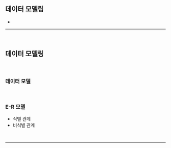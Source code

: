 ## 데이터 모델링
> 
* 

<hr>
<br>
    
## 데이터 모델링
####

<br>

### 데이터 모델

<br>

### E-R 모델
* 식별 관계
* 비식별 관계

<br>
<hr>
<br>